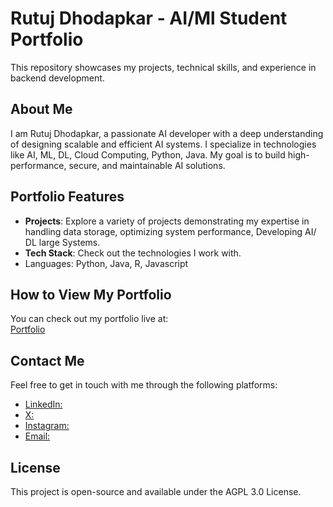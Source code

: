 # Rutuj Dhodapkar - AI/Ml Student Portfolio

This repository showcases my projects, technical skills, and experience in backend development.

## About Me

I am Rutuj Dhodapkar, a passionate AI developer with a deep understanding of designing scalable and efficient AI systems. I specialize in technologies like AI, ML, DL, Cloud Computing, Python, Java. My goal is to build high-performance, secure, and maintainable AI solutions.

## Portfolio Features

- **Projects**: Explore a variety of projects demonstrating my expertise in handling data storage, optimizing system performance, Developing AI/ DL large Systems.
- **Tech Stack**: Check out the technologies I work with.
- Languages:  Python, Java, R, Javascript

## How to View My Portfolio

You can check out my portfolio live at:  
[Portfolio](https://rutujdhodapkar.vercel.app)



## Contact Me

Feel free to get in touch with me through the following platforms:

- [LinkedIn:](https://www.linkedin.com/in/rutuj-dhodapkar/)
- [X:](https://x.com/rutujdhodapkar)
- [Instagram:](https://instagram.com/rutujdhodapkar)
- [Email:](mailto:rutujdhodapkar@gmail.com)

## License

This project is open-source and available under the AGPL 3.0 License.
